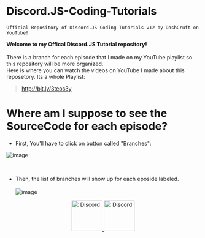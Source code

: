 # Discord.JS-Coding-Tutorials

```
Official Repository of Discord.JS Coding Tutorials v12 by DashCruft on YouTube!
```

**Welcome to my Offical Discord.JS Tutorial repository!<br><br>**
There is a branch for each episode that I made on my YouTube playlist so this repository will be more organized.<br/>
Here is where you can watch the videos on YouTube I made about this reposetory. Its a whole Playlist:<br/>
> http://bit.ly/3teos3y

# Where am I suppose to see the SourceCode for each episode?

- First, You'll have to click on button called "Branches":<br>

![image](https://user-images.githubusercontent.com/59381835/83589891-6241f580-a509-11ea-86a7-5e846d4089a8.png)

<br>

- Then, the list of branches will show up for each eposide labeled.<br><br>
![image](https://user-images.githubusercontent.com/59381835/83589430-8bae5180-a508-11ea-975a-ae4fee409fde.png)

<div align="center">
  <a href="https://discord.gg/2RPg23k">
    <img src="https://user-images.githubusercontent.com/59381835/92191514-d649ad80-ee18-11ea-9bc4-e95c7a122a99.png" alt="Discord" width="80"/>
  </a>
  <a href="https://youtube.com/dashcruft">
    <img src="https://user-images.githubusercontent.com/59381835/92191346-676c5480-ee18-11ea-8240-e416eb1a5b5d.png" alt="Discord" width="80"/>
  </a>
</div>
